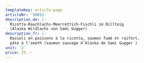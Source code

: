 ```yaml
---
templateKey: article-page
articleNr: '50011'
description_de: |-
  Ricotta-Rauchlachs-Meerrettich-Fischli im Dillteig
  (Alaska Wildlachs von Sami Gugger)
description_fr: |-
  Ravioli en poissons à la ricotta, saumon fumé et raifort,
  pâte à l’aneth (saumon sauvage d’Alaska de Sami Gugger )
unit: '2'
price: 25.--
---
```


